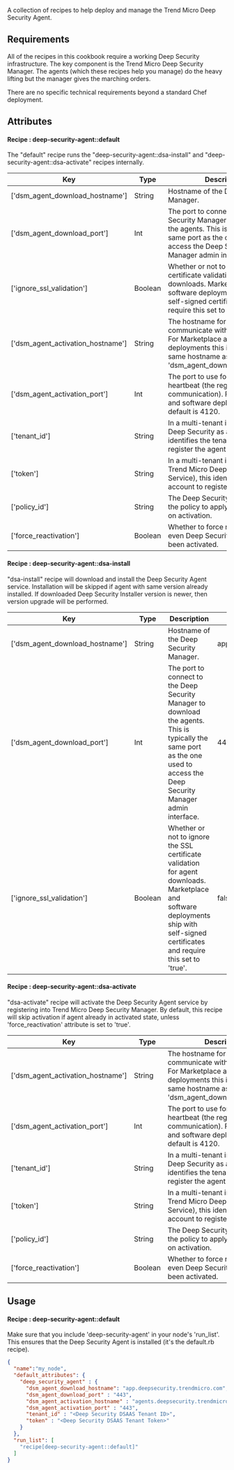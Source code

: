A collection of recipes to help deploy and manage the Trend Micro Deep Security Agent.

## Requirements

All of the recipes in this cookbook require a working Deep Security infrastructure. The key component is the Trend Micro Deep Security Manager. The agents (which these recipes help you manage) do the heavy lifting but the manager gives the marching orders. 

There are no specific technical requirements beyond a standard Chef deployment.


## Attributes

#### Recipe : deep-security-agent::default

The "default" recipe runs the "deep-security-agent::dsa-install" and "deep-security-agent::dsa-activate" recipes internally.

Key | Type | Description | Default
----|------|-------------|--------
['dsm_agent_download_hostname'] | String | Hostname of the Deep Security Manager. | app.deepsecurity.trendmicro.com
['dsm_agent_download_port'] | Int | The port to connect to the Deep Security Manager to download the agents. This is typically the same port as the one used to access the Deep Security Manager admin interface. | 443
['ignore_ssl_validation'] | Boolean |  Whether or not to ignore the SSL certificate validation for agent downloads. Marketplace and software deployments ship with self-signed certificates and require this set to 'true'. | false
['dsm_agent_activation_hostname'] | String | The hostname for the agents to communicate with once deployed. For Marketplace and software deployments this is typically the same hostname as 'dsm_agent_download_hostname'. | agents.deepsecurity.trendmicro.com
['dsm_agent_activation_port'] | Int | The port to use for the agent heartbeat (the regular communication). For Marketplace and software deployments, the default is 4120. | 443
['tenant_id'] | String | In a multi-tenant installation (like Deep Security as a Service), this identifies the tenant account to register the agent with. | nil
['token'] | String | In a multi-tenant installation (like Trend Micro Deep Security as a Service), this identifies the tenant account to register the agent with. | nil
['policy_id'] | String | The Deep Security ID assigned to the policy to apply to the agents on activation. | nil
['force_reactivation'] | Boolean | Whether to force re-activation even Deep Security Agent has been activated. | false


#### Recipe : deep-security-agent::dsa-install

"dsa-install" recipe will download and install the Deep Security Agent service. Installation will be skipped if agent with same version already installed. If downloaded Deep Security Installer version is newer, then version upgrade will be performed.

Key | Type | Description | Default
----|------|-------------|--------
['dsm_agent_download_hostname'] | String | Hostname of the Deep Security Manager. | app.deepsecurity.trendmicro.com
['dsm_agent_download_port'] | Int | The port to connect to the Deep Security Manager to download the agents. This is typically the same port as the one used to access the Deep Security Manager admin interface. | 443
['ignore_ssl_validation'] | Boolean |  Whether or not to ignore the SSL certificate validation for agent downloads. Marketplace and software deployments ship with self-signed certificates and require this set to 'true'. | false


#### Recipe : deep-security-agent::dsa-activate

"dsa-activate" recipe will activate the Deep Security Agent service by registering into Trend Micro Deep Security Manager. By default, this recipe will skip activation if agent already in activated state, unless 'force_reactivation' attribute is set to 'true'.

Key | Type | Description | Default
----|------|-------------|--------
['dsm_agent_activation_hostname'] | String | The hostname for the agents to communicate with once deployed. For Marketplace and software deployments this is typically the same hostname as 'dsm_agent_download_hostname'. | agents.deepsecurity.trendmicro.com
['dsm_agent_activation_port'] | Int | The port to use for the agent heartbeat (the regular communication). For Marketplace and software deployments, the default is 4120. | 443
['tenant_id'] | String | In a multi-tenant installation (like Deep Security as a Service), this identifies the tenant account to register the agent with. | nil
['token'] | String | In a multi-tenant installation (like Trend Micro Deep Security as a Service), this identifies the tenant account to register the agent with. | nil
['policy_id'] | String | The Deep Security ID assigned to the policy to apply to the agents on activation. | nil
['force_reactivation'] | Boolean | Whether to force re-activation even Deep Security Agent has been activated. | false

## Usage

#### Recipe : deep-security-agent::default

Make sure that you include 'deep-security-agent' in your node's 'run_list'. This ensures that the Deep Security Agent is installed (it's the default.rb recipe).

```json
{
  "name":"my_node",
  "default_attributes": {
    "deep_security_agent" : {
      "dsm_agent_download_hostname": "app.deepsecurity.trendmicro.com",
      "dsm_agent_download_port" : "443",
      "dsm_agent_activation_hostname" : "agents.deepsecurity.trendmicro.com",
      "dsm_agent_activation_port" : "443",
      "tenant_id" : "<Deep Security DSAAS Tenant ID>",
      "token" : "<Deep Security DSAAS Tenant Token>"
	}
  },
  "run_list": [
    "recipe[deep-security-agent::default]"
  ]
}
```